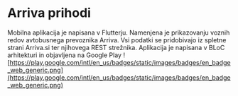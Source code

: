 # Arriva prihodi
Mobilna aplikacija je napisana v Flutterju. Namenjena je prikazovanju voznih redov avtobusnega prevoznika Arriva. Vsi podatki se pridobivajo iz spletne strani Arriva.si ter njihovega REST strežnika. 
Aplikacija je napisana v BLoC arhitekturi in objavljena na Google Play
![https://play.google.com/intl/en_us/badges/static/images/badges/en_badge_web_generic.png](https://play.google.com/intl/en_us/badges/static/images/badges/en_badge_web_generic.png)